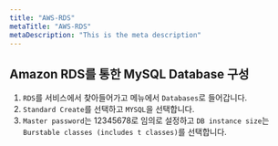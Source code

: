 ```yaml
---
title: "AWS-RDS"
metaTitle: "AWS-RDS"
metaDescription: "This is the meta description"
---
```


## Amazon RDS를 통한 MySQL Database 구성

1. `RDS`를 서비스에서 찾아들어가고 메뉴에서 `Databases`로 들어갑니다.
2. `Standard Create`를 선택하고 `MYSQL`을 선택합니다.
3. `Master password`는 12345678로 임의로 설정하고 `DB instance size`는 `Burstable classes (includes t classes)`를 선택합니다.